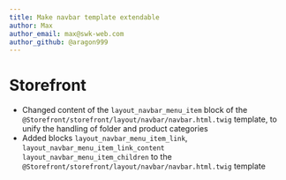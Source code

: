 ```yaml
---
title: Make navbar template extendable
author: Max
author_email: max@swk-web.com
author_github: @aragon999
---
```

# Storefront
* Changed content of the `layout_navbar_menu_item` block of the `@Storefront/storefront/layout/navbar/navbar.html.twig` template, to unify the handling of folder and product categories
* Added blocks `layout_navbar_menu_item_link`, `layout_navbar_menu_item_link_content` `layout_navbar_menu_item_children` to the `@Storefront/storefront/layout/navbar/navbar.html.twig` template
